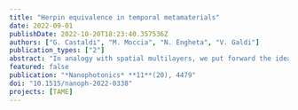 ```yaml
---
title: "Herpin equivalence in temporal metamaterials"
date: 2022-09-01
publishDate: 2022-10-20T18:23:40.357536Z
authors: ["G. Castaldi", "M. Moccia", "N. Engheta", "V. Galdi"]
publication_types: ["2"]
abstract: "In analogy with spatial multilayers, we put forward the idea of Herpin equivalence in temporal metamaterials characterized by step-like time variations of the constitutive parameters. We show that, at a given frequency, an arbitrary temporal multistep exhibiting mirror symmetry can be replaced by an equivalent temporal slab with suitable refractive index and travel-time. This enables the synthesis of arbitrary values of the refractive index, in a way that differs fundamentally from the effective-medium approach, and adds new useful analytical machinery to the available toolbox for the study and design of temporal metamaterials, with potentially intriguing applications to anti-reflection coatings and filters."
featured: false
publication: "*Nanophotonics* **11**(20), 4479"
doi: "10.1515/nanoph-2022-0338"
projects: [TAME]
---
```

